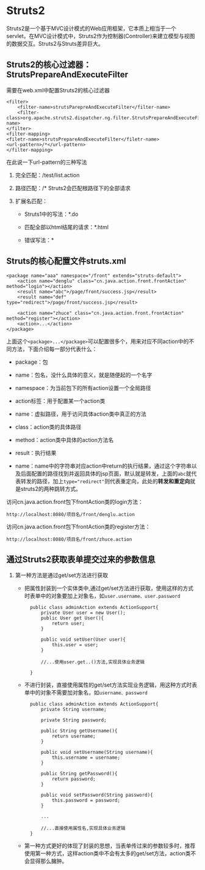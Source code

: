 # Struts2
Struts2是一个基于MVC设计模式的Web应用框架，它本质上相当于一个servlet，在MVC设计模式中，Struts2作为控制器(Controller)来建立模型与视图的数据交互。Struts2与Struts差异巨大。

## Struts2的核心过滤器：StrutsPrepareAndExecuteFilter
需要在web.xml中配置Struts2的核心过滤器

    <filter>
		<filter-name>strutsParepreAndExecuteFilter</filter-name>
		<filter-class>org.apache.struts2.dispatcher.ng.filter.StrutsPrepareAndExecuteFilter</filter-name>
	</filter>
	<filter-mapping>
	<filetr-name>strutsPrepareAndExecuteFilter</filetr-name>
	<url-pattern>/*</url-pattern>
	</filter-mapping>

在此说一下url-pattern的三种写法

1. 完全匹配：<url-pattern>/test/list.action</url-pattern>  
2. 路径匹配：<url-pattern>/*</url-pattern> Struts2会匹配根路径下的全部请求
3. 扩展名匹配：
	
	- Struts1中的写法：<url-pattern>*.do</url-pattern>

	- 匹配全部以html结尾的请求：<url-pattern>*.html</url-pattern>
	
	- 错误写法：<url-pattern>*</url-pattern>
	
	
## Struts的核心配置文件struts.xml

    <package name="aaa" namespace="/front" extends="struts-default">
		<action name="denglu" class="cn.java.action.front.frontAction" method="login"></action>
		<result name="abc">/page/front/success.jsp</result>
		<result name="def" type="redirect">/page/front/success.jsp</result>

		<action name="zhuce" class="cn.java.action.front.frontAction" method="register"></action>
		<action>...</action>
	</package>

上面这个`<package>...</package>`可以配置很多个，用来对应不同action中的不同方法，下面介绍每一部分代表什么：

- package：包

- name：包名，没什么具体的意义，就是随便起的一个名字

- namespace：为当前包下的所有action设置一个全局路径

- action标签：用于配置某一个action类

- name：虚拟路径，用于访问具体action类中真正的方法

- class：action类的具体路径

- method：action类中具体的action方法名

- result：执行结果

- name：name中的字符串对应action中return的执行结果，通过这个字符串以及后面配置的路径找到并返回具体的jsp页面，默认就是转发，上面的`abc`就代表转发的路径，加上`type="redirect"`则代表重定向，此处的**转发和重定向**就是struts2的两种跳转方式。

访问cn.java.action.front包下frontAction类的login方法：

    http://localhost:8080/项目名/front/denglu.action

访问cn.java.action.front包下frontAction类的register方法：

    http://localhost:8080/项目名/front/zhuce.action

## 通过Struts2获取表单提交过来的参数信息
1. 第一种方法是通过get/set方法进行获取

	
	- 把属性封装到一个实体类中,通过get/set方法进行获取，使用这样的方式时表单中的对象要加上对象名，如`user.username、user.password`

	    	public class adminAction extends ActionSupport{
				private User user = new User();
				public User get	User(){
					return user;
				}
				
				public void setUser(User user){
					this.user = user;
				}
			 
				//...使用user.get..()方法,实现具体业务逻辑

			} 
		
	- 不进行封装，直接使用属性的get/set方法实现业务逻辑，用这种方式时表单中的对象不需要加对象名，如`username、password` 

			public class adminAction extends ActionSupport{
				private String username;

				private String password;

				public String getUsername(){
					return username;	
				}

				public void setUsername(String username){
					this.username = username;
				}

				public String getPassword(){
					return password;
				}
				
				public void setPassword(String password){
					this.password = password;
				}
				
				...
				
				//...直接使用属性名,实现具体业务逻辑
			}
	
	- 第一种方式更好的体现了封装的思想，当表单传过来的参数较多时，推荐使用第一种方式，这样action类中不会有太多的get/set方法，action类不会显得那么臃肿。
